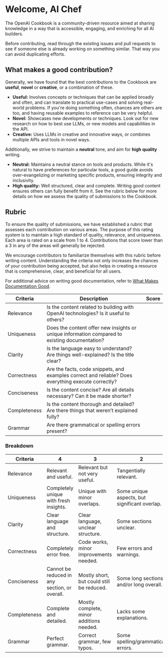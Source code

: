 # Welcome, AI Chef

The OpenAI Cookbook is a community-driven resource aimed at sharing knowledge in a way that is accessible, engaging, and enriching for all AI builders.

Before contributing, read through the existing issues and pull requests to see if someone else is already working on something similar. That way you can avoid duplicating efforts.

## What makes a good contribution?

Generally, we have found that the best contributions to the Cookbook are **useful**, **novel** or **creative**, or a combination of these.

- **Useful:** Involves concepts or techniques that can be applied broadly and often, and can translate to practical use-cases and solving real-world problems. If you're doing something often, chances are others are too, and having reusable examples to reference can be very helpful.
- **Novel:** Showcases new developments or techniques. Look out for new research on how to best use LLMs, or new models and capabilities in the API.
- **Creative:** Uses LLMs in creative and innovative ways, or combines multiple APIs and tools in novel ways.

Additionally, we strive to maintain a **neutral** tone, and aim for **high quality** writing.

- **Neutral:** Maintains a neutral stance on tools and products. While it's natural to have preferences for particular tools, a good guide avoids over-evangelizing or marketing specific products, ensuring integrity and inclusivity.
- **High quality:** Well structured, clear and complete. Writing good content ensures others can fully benefit from it. See the rubric below for more details on how we assess the quality of submissions to the Cookbook.

## Rubric

To ensure the quality of submissions, we have established a rubric that assesses each contribution on various areas. The purpose of this rating system is to maintain a high standard of quality, relevance, and uniqueness. Each area is rated on a scale from 1 to 4. Contributions that score lower than a 3 in any of the areas will generally be rejected.

We encourage contributors to familiarize themselves with this rubric before writing content. Understanding the criteria not only increases the chances of your contribution being accepted, but also helps in creating a resource that is comprehensive, clear, and beneficial for all users.

For additional advice on writing good documentation, refer to [What Makes Documentation Good](https://cookbook.openai.com/what_makes_documentation_good).

| Criteria     | Description                                                                                         | Score |
| ------------ | --------------------------------------------------------------------------------------------------- | ----- |
| Relevance    | Is the content related to building with OpenAI technologies? Is it useful to others?                |       |
| Uniqueness   | Does the content offer new insights or unique information compared to existing documentation?       |       |
| Clarity      | Is the language easy to understand? Are things well-explained? Is the title clear?                  |       |
| Correctness  | Are the facts, code snippets, and examples correct and reliable? Does everything execute correctly? |       |
| Conciseness  | Is the content concise? Are all details necessary? Can it be made shorter?                          |       |
| Completeness | Is the content thorough and detailed? Are there things that weren’t explained fully?                |       |
| Grammar      | Are there grammatical or spelling errors present?                                                   |       |

### Breakdown

| Criteria     | 4                                             | 3                                         | 2                                             | 1                                          |
| ------------ | --------------------------------------------- | ----------------------------------------- | --------------------------------------------- | ------------------------------------------ |
| Relevance    | Relevant and useful.                          | Relevant but not very useful.             | Tangentially relevant.                        | Not relevant.                              |
| Uniqueness   | Completely unique with fresh insights.        | Unique with minor overlaps.               | Some unique aspects, but significant overlap. | Many similar guides/examples.              |
| Clarity      | Clear language and structure.                 | Clear language, unclear structure.        | Some sections unclear.                        | Confusing and unclear.                     |
| Correctness  | Completely error free.                        | Code works, minor improvements needed.    | Few errors and warnings.                      | Many errors, code doesn't execute.         |
| Conciseness  | Cannot be reduced in any section, or overall. | Mostly short, but could still be reduced. | Some long sections, and/or long overall.      | Very long sections and overall, redundant. |
| Completeness | Complete and detailed.                        | Mostly complete, minor additions needed.  | Lacks some explanations.                      | Missing significant portions.              |
| Grammar      | Perfect grammar.                              | Correct grammar, few typos.               | Some spelling/grammatical errors.             | Numerous spelling/grammatical errors.      |
